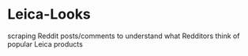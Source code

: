 # Leica-Looks
scraping Reddit posts/comments to understand what Redditors think of popular Leica products
